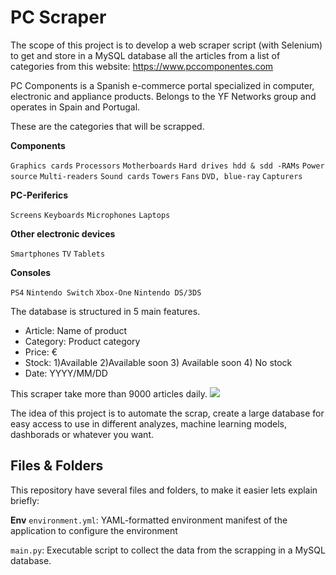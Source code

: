 # PC Scraper

The scope of this project is to develop a web scraper script (with Selenium) to get and store in a MySQL database all the articles from a list of categories from this website: https://www.pccomponentes.com

PC Components is a Spanish e-commerce portal specialized in computer, electronic and appliance products. Belongs to the YF Networks group and operates in Spain and Portugal.

These are the categories that will be scrapped.

**Components**
 
`Graphics cards`
`Processors` 
`Motherboards`
`Hard drives hdd & sdd -RAMs`
`Power source`
`Multi-readers`
`Sound cards`
`Towers`
`Fans`
`DVD, blue-ray`
`Capturers`

**PC-Periferics**

`Screens`
`Keyboards`
`Microphones`
`Laptops`

**Other electronic devices**

`Smartphones`
`TV`
`Tablets`

**Consoles**

`PS4`
`Nintendo Switch`
`Xbox-One`
`Nintendo DS/3DS`

The database is structured in 5 main features.

<ul>
  <li>Article: Name of product</li>
  <li>Category: Product category</li>
  <li>Price: €</li>
  <li>Stock: 1)Available 2)Available soon 3) Available soon 4) No stock </li>
  <li>Date: YYYY/MM/DD</li>
</ul>

This scraper take more than 9000 articles daily. ![](https://user-images.githubusercontent.com/51057882/94199543-45b33a00-feb9-11ea-8523-d36862ec3f23.png)

The idea of this project is to automate the scrap, create a large database for easy access to use in different analyzes, machine learning models, dashborads or whatever you want.

## Files & Folders
This repository have several files and folders, to make it easier lets explain briefly:

**Env**
`environment.yml`: YAML-formatted environment manifest of the application to configure the environment

`main.py`: Executable script to collect the data from the scrapping in a MySQL database.
